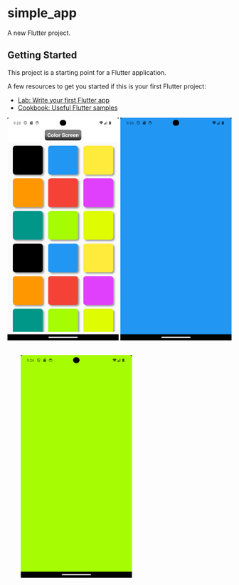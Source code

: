# simple_app

A new Flutter project.

## Getting Started

This project is a starting point for a Flutter application.

A few resources to get you started if this is your first Flutter project:

- [Lab: Write your first Flutter app](https://docs.flutter.dev/get-started/codelab)
- [Cookbook: Useful Flutter samples](https://docs.flutter.dev/cookbook)<br>


<img
  src="https://github.com/eng-muhammedabdulrahman/simple_app/blob/main/lib/assets/Screenshot_1693160772.png"
  alt="Home Screen"
  title="Optional title"
  style="margin: 0 auto; width: 250px; height: 500px">
<img
  src="https://github.com/eng-muhammedabdulrahman/simple_app/blob/main/lib/assets/Screenshot_1693160782.png"
  alt="Home Screen"
  title="Optional title"
  style="margin: 0 auto; width: 250px; height: 500px">
<img
  src="https://github.com/eng-muhammedabdulrahman/simple_app/blob/main/lib/assets/Screenshot_1693160790.png"
  alt="Home Screen"
  title="Optional title"
  style="margin: 30px; width: 250px; height: 500px">

